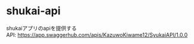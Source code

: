 # shukai-api
shukaiアプリのapiを提供する  
API: https://app.swaggerhub.com/apis/KazuwoKiwame12/SyukaiAPI/1.0.0
